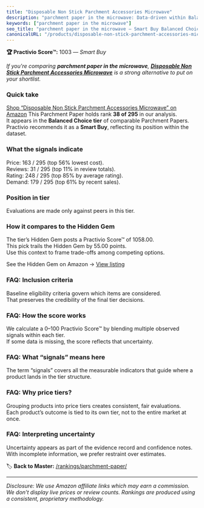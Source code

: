 ```yaml
---
title: "Disposable Non Stick Parchment Accessories Microwave"
description: "parchment paper in the microwave: Data-driven within Balanced Choice ranking using the Practivio Score™. Positioned by quality, value, demand, findability, mom…"
keywords: ["parchment paper in the microwave"]
seo_title: "parchment paper in the microwave — Smart Buy Balanced Choice (2025)"
canonicalURL: "/products/disposable-non-stick-parchment-accessories-microwave-B09VFHYNWC/"
---
```


**🏆 Practivio Score™:** 1003 — _Smart Buy_


*If you're comparing **parchment paper in the microwave**, **[Disposable Non Stick Parchment Accessories Microwave](https://www.amazon.com/dp/B09VFHYNWC?tag=practivio-20)** is a strong alternative to put on your shortlist.*
### Quick take
[Shop “Disposable Non Stick Parchment Accessories Microwave” on Amazon](https://www.amazon.com/dp/B09VFHYNWC?tag=practivio-20)
This Parchment Paper holds rank **38 of 295** in our analysis.  
It appears in the **Balanced Choice tier** of comparable Parchment Papers.  
Practivio recommends it as a **Smart Buy**, reflecting its position within the dataset.

### What the signals indicate
Price: 163 / 295 (top 56% lowest cost).  
Reviews: 31 / 295 (top 11% in review totals).  
Rating: 248 / 295 (top 85% by average rating).  
Demand: 179 / 295 (top 61% by recent sales).

### Position in tier
Evaluations are made only against peers in this tier.

### How it compares to the Hidden Gem
The tier’s Hidden Gem posts a Practivio Score™ of 1058.00.  
This pick trails the Hidden Gem by 55.00 points.  
Use this context to frame trade-offs among competing options.  

See the Hidden Gem on Amazon → [View listing](https://www.amazon.com/dp/B0B6PLG6G2?tag=practivio-20)

### FAQ: Inclusion criteria
Baseline eligibility criteria govern which items are considered.  
That preserves the credibility of the final tier decisions.

### FAQ: How the score works
We calculate a 0–100 Practivio Score™ by blending multiple observed signals within each tier.  
If some data is missing, the score reflects that uncertainty.

### FAQ: What “signals” means here
The term “signals” covers all the measurable indicators that guide where a product lands in the tier structure.

### FAQ: Why price tiers?
Grouping products into price tiers creates consistent, fair evaluations.  
Each product’s outcome is tied to its own tier, not to the entire market at once.

### FAQ: Interpreting uncertainty
Uncertainty appears as part of the evidence record and confidence notes.  
With incomplete information, we prefer restraint over estimates.


🏷️ **Back to Master:** [/rankings/parchment-paper/](/rankings/parchment-paper/)

---
_Disclosure: We use Amazon affiliate links which may earn a commission. We don’t display live prices or review counts. Rankings are produced using a consistent, proprietary methodology._
